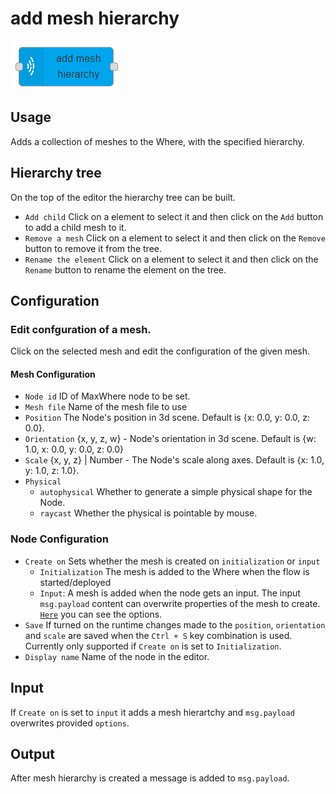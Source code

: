 # add mesh hierarchy

![add light](../img/add-mesh-hierarchy-node.png)

## Usage

Adds a collection of meshes to the Where, with the specified hierarchy.

## Hierarchy tree

On the top of the editor the hierarchy tree can be built.

- `Add child` Click on a element to select it and then click on the `Add` button to add a child mesh to it.
- `Remove a mesh` Click on a element to select it and then click on the `Remove` button to remove it from the tree.
- `Rename the element` Click on a element to select it and then click on the `Rename` button to rename the element on the tree.

## Configuration

### Edit confguration of a mesh.

Click on the selected mesh and edit the configuration of the given mesh.

#### Mesh Configuration

- `Node id` ID of MaxWhere node to be set.
- `Mesh file` Name of the mesh file to use
- `Position` The Node's position in 3d scene. Default is {x: 0.0, y: 0.0, z: 0.0}.
- `Orientation` {x, y, z, w} - Node's orientation in 3d scene. Default is {w: 1.0, x: 0.0, y: 0.0, z: 0.0}
- `Scale` {x, y, z} | Number - The Node's scale along axes. Default is {x: 1.0, y: 1.0, z: 1.0}.
- `Physical`
  - `autophysical` Whether to generate a simple physical shape for the Node.
  - `raycast` Whether the physical is pointable by mouse.

### Node Configuration

- `Create on` Sets whether the mesh is created on `initialization` or `input`
  - `Initialization` The mesh is added to the Where when the flow is started/deployed
  - `Input`: A mesh is added when the node gets an input. The input `msg.payload` content can overwrite properties of the mesh to create. [`Here`](https://github.com/MaxWhere/mxw-devguide/blob/master/docs/api/mesh.md#new-meshoptions) you can see the options.
- `Save` If turned on the runtime changes made to the `position`, `orientation` and `scale` are saved when the `Ctrl + S` key combination is used. Currently only supported if `Create on` is set to `Initialization`.
- `Display name` Name of the node in the editor.

## Input

If `Create on` is set to `input` it adds a mesh hierartchy and `msg.payload` overwrites provided `options`.

## Output

After mesh hierarchy is created a message is added to `msg.payload`.
